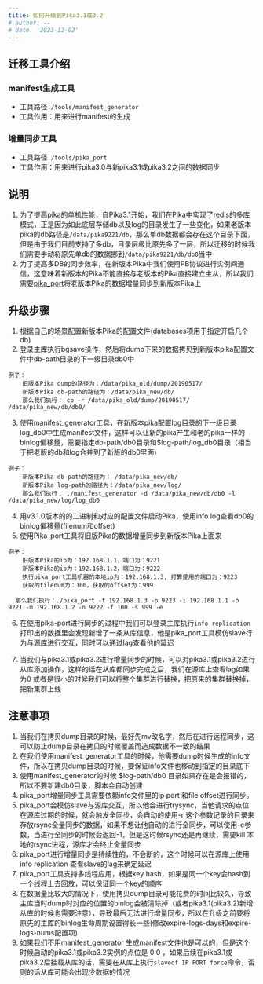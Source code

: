 ```yaml
---
title: 如何升级到Pika3.1或3.2
# author: --
# date: '2023-12-02'
---
```

## 迁移工具介绍

### manifest生成工具

- 工具路径`./tools/manifest_generator`
- 工具作用：用来进行manifest的生成

### 增量同步工具

- 工具路径`./tools/pika_port`
- 工具作用：用来进行pika3.0与新pika3.1或pika3.2之间的数据同步

## 说明

1. 为了提高pika的单机性能，自Pika3.1开始，我们在Pika中实现了redis的多库模式，正是因为如此底层存储db以及log的目录发生了一些变化，如果老版本pika的db路径是`/data/pika9221/db`，那么单db数据都会存在这个目录下面，但是由于我们目前支持了多db，目录层级比原先多了一层，所以迁移的时候我们需要手动将原先单db的数据挪到`/data/pika9221/db/db0`当中
2. 为了提高多DB的同步效率，在新版本Pika中我们使用PB协议进行实例间通信，这意味着新版本的Pika不能直接与老版本的Pika直接建立主从，所以我们需要[pika\_port](https://github.com/OpenAtomFoundation/pika/wiki/https%3a%2f%2fgithub.com%2fQihoo360%2fpika%2fwiki%2fpika%e5%88%b0pika%e3%80%81redis%e8%bf%81%e7%a7%bb%e5%b7%a5%e5%85%b7)将老版本Pika的数据增量同步到新版本Pika上

## 升级步骤

1. 根据自己的场景配置新版本Pika的配置文件(databases项用于指定开启几个db)
2. 登录主库执行bgsave操作，然后将dump下来的数据拷贝到新版本pika配置文件中db-path目录的下一级目录db0中

```
例子：
    旧版本Pika dump的路径为：/data/pika_old/dump/20190517/
    新版本Pika db-path的路径为：/data/pika_new/db/
    那么我们执行： cp -r /data/pika_old/dump/20190517/ /data/pika_new/db/db0/
```

3. 使用manifest\_generator工具，在新版本pika配置log目录的下一级目录log\_db0中生成manifest文件，这样可以让新的pika产生和老的pika一样的binlog偏移量，需要指定db-path/db0目录和$log-path/log\_db0目录（相当于把老版的db和log合并到了新版的db0里面)

```
例子：
    新版本Pika db-path的路径为： /data/pika_new/db/
    新版本Pika log-path的路径为：/data/pika_new/log/
    那么我们执行： ./manifest_generator -d /data/pika_new/db/db0 -l /data/pika_new/log/log_db0
```

4. 用v3.1.0版本的的二进制和对应的配置文件启动Pika，使用info log查看db0的binlog偏移量(filenum和offset)
5. 使用Pika-port工具将旧版Pika的数据增量同步到新版本Pika上面来

```
例子：
    旧版本Pika的ip为：192.168.1.1，端口为：9221
    新版本Pika的ip为：192.168.1.2，端口为：9222
    执行pika_port工具机器的本地ip为：192.168.1.3, 打算使用的端口为：9223
    获取的filenum为：100，获取的offset为：999

  那么我们执行：./pika_port -t 192.168.1.3 -p 9223 -i 192.168.1.1 -o 9221 -m 192.168.1.2 -n 9222 -f 100 -s 999 -e
```

6. 在使用pika-port进行同步的过程中我们可以登录主库执行`info replication`打印出的数据里会发现新增了一条从库信息，他是pika\_port工具模仿slave行为与源库进行交互，同时可以通过lag查看他的延迟
    
7. 当我们与pika3.1或pika3.2进行增量同步的时候，可以对pika3.1或pika3.2进行从库添加操作，这样的话在从库都同步完成之后，我们在源库上查看lag如果为0 或者是很小的时候我们可以将整个集群进行替换，把原来的集群替换掉，把新集群上线
    

## 注意事项

1. 当我们在拷贝dump目录的时候，最好先mv改名字，然后在进行远程同步，这可以防止dump目录在拷贝的时候覆盖而造成数据不一致的结果
2. 在我们使用manifest\_generator工具的时候，他需要dump时候生成的info文件，所以在拷贝dump目录的时候，要保证info文件也移动到指定的目录底下
3. 使用manifest\_generator的时候 $log-path/db0 目录如果存在是会报错的，所以不要新建db0目录，脚本会自动创建
4. pika\_port增量同步工具需要依赖info文件里的ip port 和file offset进行同步。
5. pika\_port会模仿slave与源库交互，所以他会进行trysync，当他请求的点位在源库过期的时候，就会触发全同步，会自动的使用-r 这个参数记录的目录来存放rsync全量同步的数据，如果不想让他自动的进行全同步，可以使用-e参数，当进行全同步的时候会返回-1，但是这时候rsync还是再继续，需要kill 本地的rsync进程，源库才会终止全量同步
6. pika\_port进行增量同步是持续性的，不会断的，这个时候可以在源库上使用 info replication 查看slave的lag来确定延迟
7. pika\_port工具支持多线程应用，根据key hash，如果是同一个key会hash到一个线程上去回放，可以保证同一个key的顺序
8. 在数据量比较大的情况下，使用拷贝dump目录可能花费的时间比较久，导致主库当时dump时对应的位置的binlog会被清除掉（或者pika3.1(pika3.2)新增从库的时候也需要注意），导致最后无法进行增量同步，所以在升级之前要将原先的主库的binlog生命周期设置得长一些(修改expire-logs-days和expire-logs-nums配置项)
9. 如果我们不用manifest\_generator 生成manifest文件也是可以的，但是这个时候启动的pika3.1或pika3.2实例的点位是 0 0 ，如果后续在pika3.1或pika3.2后挂载从库的话，需要在从库上执行`slaveof IP PORT force`命令，否则的话从库可能会出现少数据的情况

